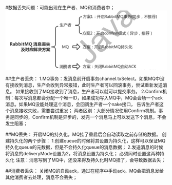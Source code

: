 #数据丢失问题：可能出现在生产者、MQ和消费者中；  
![img.png](img.png)

##生产者丢失：
1.MQ事务：发消息前开启事务channel.txSelect。如果MQ中没有接收到消息，生产会收到异常报错，此时生产者可以回滚事务，尝试重新发送消息。
如果接收到了MQ接收到了消息，生产者可以就可以提交事务。
2.Confirm机制：每次写消息都会分配一个唯一ID，如果成功写入MQ中，MQ会会场一个ack消息。如果MQ没能处理这个消息，会回调生产者一个nake接口，
告诉生产者这个消息接收失败，需要尝试重发；
两者区别：大部分情况使用Confirm机制。事务是同步的，Confirm机制是异步的，发完一个消息马上可以发送下个消息，不会发生阻塞；

##MQ丢失：
开启MQ的持久化，MQ挂了重启后会自动读取之前存储的数据。
创建持久化的两个步骤：
    1.创建queue的时候将其设置为持久化，这样可以保证MQ持久化queue的元数据，但是不会持久化queue的消息数据；
    2.发送消息的时候将消息的deliveryMode设置为2，将消息设置为持久化；
    必须同时设置这两种持久化
注意：消息写到了MQ中，还没来得及持久化时MQ挂了，会导致数据丢失；

##消费者丢失：
关闭MQ的自动ack，通过在程序中手动ack。MQ会把消息发给其他消费者去处理，消息不会丢失；

